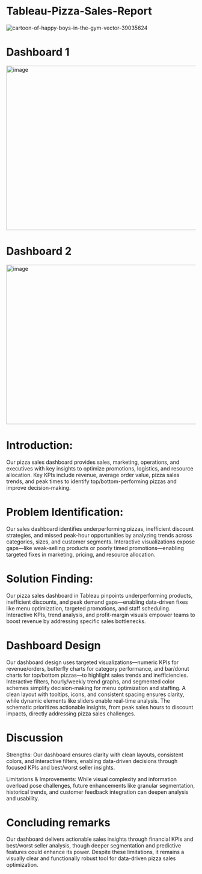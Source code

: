 # Tableau-Pizza-Sales-Report

![cartoon-of-happy-boys-in-the-gym-vector-39035624](https://github.com/user-attachments/assets/194214af-e859-4188-b3b0-a6c5214ee705)


# Dashboard 1 

<img width="771" height="436" alt="image" src="https://github.com/user-attachments/assets/cd6d74b0-0e2e-4c5b-8f0f-12aef7e240a8" />


# Dashboard 2

<img width="768" height="423" alt="image" src="https://github.com/user-attachments/assets/79d1dc13-2f6b-4e8e-868b-f1f80ed47876" />


# Introduction: 

Our pizza sales dashboard provides sales, marketing, operations, and executives with key insights to optimize promotions, logistics, and resource allocation. Key KPIs include revenue, average order value, pizza sales trends, and peak times to identify top/bottom-performing pizzas and improve decision-making.



# Problem Identification: 

Our sales dashboard identifies underperforming pizzas, inefficient discount strategies, and missed peak-hour opportunities by analyzing trends across categories, sizes, and customer segments. Interactive visualizations expose gaps—like weak-selling products or poorly timed promotions—enabling targeted fixes in marketing, pricing, and resource allocation.


# Solution Finding:

Our pizza sales dashboard in Tableau pinpoints underperforming products, inefficient discounts, and peak demand gaps—enabling data-driven fixes like menu optimization, targeted promotions, and staff scheduling. Interactive KPIs, trend analysis, and profit-margin visuals empower teams to boost revenue by addressing specific sales bottlenecks.


# Dashboard Design

Our dashboard design uses targeted visualizations—numeric KPIs for revenue/orders, butterfly charts for category performance, and bar/donut charts for top/bottom pizzas—to highlight sales trends and inefficiencies. Interactive filters, hourly/weekly trend graphs, and segmented color schemes simplify decision-making for menu optimization and staffing. A clean layout with tooltips, icons, and consistent spacing ensures clarity, while dynamic elements like sliders enable real-time analysis. The schematic prioritizes actionable insights, from peak sales hours to discount impacts, directly addressing pizza sales challenges.


# Discussion

Strengths: Our dashboard ensures clarity with clean layouts, consistent colors, and interactive filters, enabling data-driven decisions through focused KPIs and best/worst seller insights.

Limitations & Improvements: While visual complexity and information overload pose challenges, future enhancements like granular segmentation, historical trends, and customer feedback integration can deepen analysis and usability.


# Concluding remarks

Our dashboard delivers actionable sales insights through financial KPIs and best/worst seller analysis, though deeper segmentation and predictive features could enhance its power. Despite these limitations, it remains a visually clear and functionally robust tool for data-driven pizza sales optimization.




